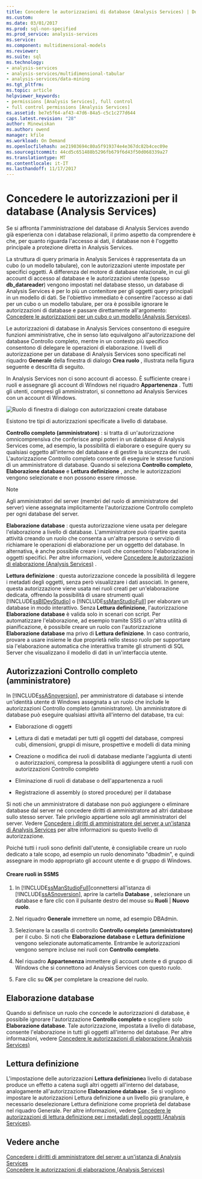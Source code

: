 ```yaml
---
title: Concedere le autorizzazioni di database (Analysis Services) | Documenti Microsoft
ms.custom: 
ms.date: 03/01/2017
ms.prod: sql-non-specified
ms.prod_service: analysis-services
ms.service: 
ms.component: multidimensional-models
ms.reviewer: 
ms.suite: sql
ms.technology:
- analysis-services
- analysis-services/multidimensional-tabular
- analysis-services/data-mining
ms.tgt_pltfrm: 
ms.topic: article
helpviewer_keywords:
- permissions [Analysis Services], full control
- full control permissions [Analysis Services]
ms.assetid: be7e5f64-af43-47d6-84a5-c5c1c277d644
caps.latest.revision: "28"
author: Minewiskan
ms.author: owend
manager: kfile
ms.workload: On Demand
ms.openlocfilehash: ae21903694c80a5f919374e4e367dc82b4cec09e
ms.sourcegitcommit: 44cd5c651488b5296fb679f6d43f50d068339a27
ms.translationtype: MT
ms.contentlocale: it-IT
ms.lasthandoff: 11/17/2017
---
```

# <a name="grant-database-permissions-analysis-services"></a>Concedere le autorizzazioni per il database (Analysis Services)
  Se si affronta l'amministrazione del database di Analysis Services avendo già esperienza con i database relazionali, il primo aspetto da comprendere è che, per quanto riguarda l'accesso ai dati, il database non è l'oggetto principale a protezione diretta in Analysis Services.  
  
 La struttura di query primaria in Analysis Services è rappresentata da un cubo (o un modello tabulare), con le autorizzazioni utente impostate per specifici oggetti. A differenza del motore di database relazionale, in cui gli account di accesso al database e le autorizzazioni utente (spesso **db_datareader**) vengono impostati nel database stesso, un database di Analysis Services è per lo più un contenitore per gli oggetti query principali in un modello di dati. Se l'obiettivo immediato è consentire l'accesso ai dati per un cubo o un modello tabulare, per ora è possibile ignorare le autorizzazioni di database e passare direttamente all'argomento: [Concedere le autorizzazioni per un cubo o un modello &#40;Analysis Services&#41;](../../analysis-services/multidimensional-models/grant-cube-or-model-permissions-analysis-services.md).  
  
 Le autorizzazioni di database in Analysis Services consentono di eseguire funzioni amministrative, che in senso lato equivalgono all'autorizzazione del database Controllo completo, mentre in un contesto più specifico consentono di delegare le operazioni di elaborazione. I livelli di autorizzazione per un database di Analysis Services sono specificati nel riquadro **Generale** della finestra di dialogo **Crea ruolo** , illustrata nella figura seguente e descritta di seguito.  
  
 In Analysis Services non ci sono account di accesso. È sufficiente creare i ruoli e assegnare gli account di Windows nel riquadro **Appartenenza** . Tutti gli utenti, compresi gli amministratori, si connettono ad Analysis Services con un account di Windows.  
  
 ![Ruolo di finestra di dialogo con autorizzazioni create database](../../analysis-services/multidimensional-models/media/ssas-permsdbrole.png "ruolo finestra di dialogo con autorizzazioni Create database")  
  
 Esistono tre tipi di autorizzazioni specificate a livello di database.  
  
 **Controllo completo (amministratore)** : si tratta di un'autorizzazione omnicomprensiva che conferisce ampi poteri in un database di Analysis Services come, ad esempio, la possibilità di elaborare o eseguire query su qualsiasi oggetto all'interno del database e di gestire la sicurezza dei ruoli. L'autorizzazione Controllo completo consente di eseguire le stesse funzioni di un amministratore di database. Quando si seleziona **Controllo completo**, **Elaborazione database** e **Lettura definizione** , anche le autorizzazioni vengono selezionate e non possono essere rimosse.  
  
> [!NOTE]  
>  Agli amministratori del server (membri del ruolo di amministratore del server) viene assegnata implicitamente l'autorizzazione Controllo completo per ogni database del server.  
  
 **Elaborazione database** : questa autorizzazione viene usata per delegare l'elaborazione a livello di database. L'amministratore può ripartire questa attività creando un ruolo che consenta a un'altra persona o servizio di richiamare le operazioni di elaborazione per un oggetto del database. In alternativa, è anche possibile creare i ruoli che consentono l'elaborazione in oggetti specifici. Per altre informazioni, vedere [Concedere le autorizzazioni di elaborazione &#40;Analysis Services&#41;](../../analysis-services/multidimensional-models/grant-process-permissions-analysis-services.md) .  
  
 **Lettura definizione** : questa autorizzazione concede la possibilità di leggere i metadati degli oggetti, senza però visualizzare i dati associati. In genere, questa autorizzazione viene usata nei ruoli creati per un'elaborazione dedicata, offrendo la possibilità di usare strumenti quali [!INCLUDE[ssBIDevStudio](../../includes/ssbidevstudio-md.md)] o [!INCLUDE[ssManStudioFull](../../includes/ssmanstudiofull-md.md)] per elaborare un database in modo interattivo. Senza **Lettura definizione**, l'autorizzazione **Elaborazione database** è valida solo in scenari con script. Per automatizzare l'elaborazione, ad esempio tramite SSIS o un'altra utilità di pianificazione, è possibile creare un ruolo con l'autorizzazione **Elaborazione database** ma privo di **Lettura definizione**. In caso contrario, provare a usare insieme le due proprietà nello stesso ruolo per supportare sia l'elaborazione automatica che interattiva tramite gli strumenti di SQL Server che visualizzano il modello di dati in un'interfaccia utente.  
  
## <a name="full-control-administrator-permissions"></a>Autorizzazioni Controllo completo (amministratore)  
 In [!INCLUDE[ssASnoversion](../../includes/ssasnoversion-md.md)], per amministratore di database si intende un'identità utente di Windows assegnata a un ruolo che include le autorizzazioni Controllo completo (amministratore). Un amministratore di database può eseguire qualsiasi attività all'interno del database, tra cui:  
  
-   Elaborazione di oggetti  
  
-   Lettura di dati e metadati per tutti gli oggetti del database, compresi cubi, dimensioni, gruppi di misure, prospettive e modelli di data mining  
  
-   Creazione o modifica dei ruoli di database mediante l'aggiunta di utenti o autorizzazioni, compresa la possibilità di aggiungere utenti a ruoli con autorizzazioni Controllo completo  
  
-   Eliminazione di ruoli di database o dell'appartenenza a ruoli  
  
-   Registrazione di assembly (o stored procedure) per il database  
  
 Si noti che un amministratore di database non può aggiungere o eliminare database dal server né concedere diritti di amministratore ad altri database sullo stesso server. Tale privilegio appartiene solo agli amministratori del server. Vedere [Concedere i diritti di amministratore del server a un'istanza di Analysis Services](../../analysis-services/instances/grant-server-admin-rights-to-an-analysis-services-instance.md) per altre informazioni su questo livello di autorizzazione.  
  
 Poiché tutti i ruoli sono definiti dall'utente, è consigliabile creare un ruolo dedicato a tale scopo, ad esempio un ruolo denominato "dbadmin", e quindi assegnare in modo appropriato gli account utente e di gruppo di Windows.  
  
#### <a name="create-roles-in-ssms"></a>Creare ruoli in SSMS  
  
1.  In [!INCLUDE[ssManStudioFull](../../includes/ssmanstudiofull-md.md)]connettersi all'istanza di [!INCLUDE[ssASnoversion](../../includes/ssasnoversion-md.md)], aprire la cartella **Database** , selezionare un database e fare clic con il pulsante destro del mouse su **Ruoli** | **Nuovo ruolo**.  
  
2.  Nel riquadro **Generale** immettere un nome, ad esempio DBAdmin.  
  
3.  Selezionare la casella di controllo **Controllo completo (amministratore)** per il cubo. Si noti che **Elaborazione database** e **Lettura definizione** vengono selezionate automaticamente. Entrambe le autorizzazioni vengono sempre incluse nei ruoli con **Controllo completo**.  
  
4.  Nel riquadro **Appartenenza** immettere gli account utente e di gruppo di Windows che si connettono ad Analysis Services con questo ruolo.  
  
5.  Fare clic su **OK** per completare la creazione del ruolo.  
  
## <a name="process-database"></a>Elaborazione database  
 Quando si definisce un ruolo che concede le autorizzazioni di database, è possibile ignorare l'autorizzazione **Controllo completo** e scegliere solo **Elaborazione database**. Tale autorizzazione, impostata a livello di database, consente l'elaborazione in tutti gli oggetti all'interno del database. Per altre informazioni, vedere [Concedere le autorizzazioni di elaborazione &#40;Analysis Services&#41;](../../analysis-services/multidimensional-models/grant-process-permissions-analysis-services.md)  
  
## <a name="read-definition"></a>Lettura definizione  
 L'impostazione delle autorizzazioni **Lettura definizione**a livello di database produce un effetto a catena sugli altri oggetti all'interno del database, analogamente all'autorizzazione **Elaborazione database** . Se si vogliono impostare le autorizzazioni Lettura definizione a un livello più granulare, è necessario deselezionare Lettura definizione come proprietà del database nel riquadro Generale. Per altre informazioni, vedere [Concedere le autorizzazioni di lettura definizione per i metadati degli oggetti &#40;Analysis Services&#41;](../../analysis-services/multidimensional-models/grant-read-definition-permissions-on-object-metadata-analysis-services.md).  
  
## <a name="see-also"></a>Vedere anche  
 [Concedere i diritti di amministratore del server a un'istanza di Analysis Services](../../analysis-services/instances/grant-server-admin-rights-to-an-analysis-services-instance.md)   
 [Concedere le autorizzazioni di elaborazione &#40;Analysis Services&#41;](../../analysis-services/multidimensional-models/grant-process-permissions-analysis-services.md)  
  
  
